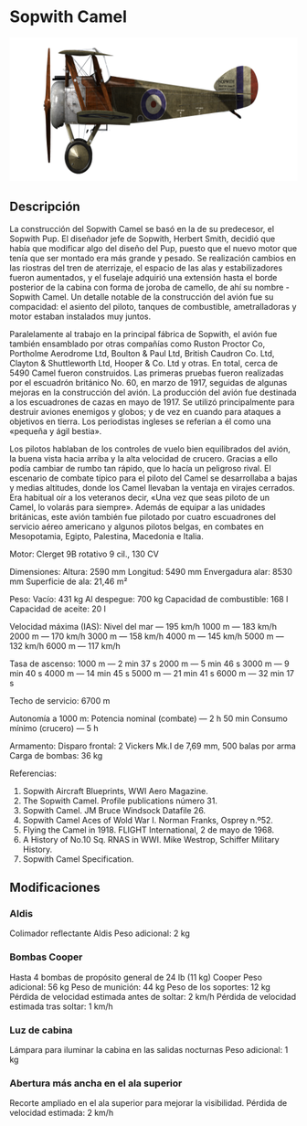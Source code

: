 # Sopwith Camel

![sopcamel](../images/sopcamel.png)

## Descripción

La construcción del Sopwith Camel se basó en la de su predecesor, el Sopwith Pup. El diseñador jefe de Sopwith, Herbert Smith, decidió que había que modificar algo del diseño del Pup, puesto que el nuevo motor que tenía que ser montado era más grande y pesado. Se realización cambios en las riostras del tren de aterrizaje, el espacio de las alas y estabilizadores fueron aumentados, y el fuselaje adquirió una extensión hasta el borde posterior de la cabina con forma de joroba de camello, de ahí su nombre - Sopwith Camel. Un detalle notable de la construcción del avión fue su compacidad: el asiento del piloto, tanques de combustible, ametralladoras y motor estaban instalados muy juntos.

Paralelamente al trabajo en la principal fábrica de Sopwith, el avión fue también ensamblado por otras compañías como Ruston Proctor Co, Portholme Aerodrome Ltd, Boulton & Paul Ltd, British Caudron Co. Ltd, Clayton & Shuttleworth Ltd, Hooper & Co. Ltd y otras. En total, cerca de 5490 Camel fueron construidos. Las primeras pruebas fueron realizadas por el escuadrón británico No. 60, en marzo de 1917, seguidas de algunas mejoras en la construcción del avión. La producción del avión fue destinada a los escuadrones de cazas en mayo de 1917. Se utilizó principalmente para destruir aviones enemigos y globos; y de vez en cuando para ataques a objetivos en tierra. Los periodistas ingleses se referían a él como una «pequeña y ágil bestia».

Los pilotos hablaban de los controles de vuelo bien equilibrados del avión, la buena vista hacia arriba y la alta velocidad de crucero. Gracias a ello podía cambiar de rumbo tan rápido, que lo hacía un peligroso rival. El escenario de combate típico para el piloto del Camel se desarrollaba a bajas y medias altitudes, donde los Camel llevaban la ventaja en virajes cerrados. Era habitual oír a los veteranos decir, «Una vez que seas piloto de un Camel, lo volarás para siempre». Además de equipar a las unidades británicas, este avión también fue pilotado por cuatro escuadrones del servicio aéreo americano y algunos pilotos belgas, en combates en Mesopotamia, Egipto, Palestina, Macedonia e Italia. 


Motor:
Clerget 9B rotativo 9 cil., 130 CV

Dimensiones:
Altura: 2590 mm
Longitud: 5490 mm
Envergadura alar: 8530 mm
Superficie de ala: 21,46 m²

Peso:
Vacío: 431 kg
Al despegue: 700 kg
Capacidad de combustible: 168 l
Capacidad de aceite: 20 l

Velocidad máxima (IAS):
Nivel del mar — 195 km/h
1000 m — 183 km/h
2000 m — 170 km/h
3000 m — 158 km/h
4000 m — 145 km/h
5000 m — 132 km/h
6000 m — 117 km/h

Tasa de ascenso:
1000 m —  2 min 37 s
2000 m —  5 min 46 s
3000 m —  9 min 40 s
4000 m — 14 min 45 s
5000 m — 21 min 41 s
6000 m — 32 min 17 s

Techo de servicio: 6700 m

Autonomía a 1000 m:
Potencia nominal (combate) — 2 h 50 min
Consumo mínimo (crucero) — 5 h

Armamento:
Disparo frontal: 2 Vickers Mk.I de 7,69 mm, 500 balas por arma
Carga de bombas: 36 kg

Referencias:
1) Sopwith Aircraft Blueprints, WWI Aero Magazine.
2) The Sopwith Camel. Profile publications número 31.
3) Sopwith Camel.  JM Bruce Windsock Datafile 26.
4) Sopwith Camel Aces of Wold War I.  Norman Franks,  Osprey n.º52.
5) Flying the Camel in 1918. FLIGHT International, 2 de mayo de 1968.
6) A History of No.10 Sq. RNAS in WWI. Mike Westrop, Schiffer Military History.
7) Sopwith Camel Specification.

## Modificaciones

### Aldis

Colimador reflectante Aldis
Peso adicional: 2 kg

### Bombas Cooper

Hasta 4 bombas de propósito general de 24 lb (11 kg) Cooper
Peso adicional: 56 kg
Peso de munición: 44 kg
Peso de los soportes: 12 kg
Pérdida de velocidad estimada antes de soltar: 2 km/h
Pérdida de velocidad estimada tras soltar: 1 km/h

### Luz de cabina

Lámpara para iluminar la cabina en las salidas nocturnas
Peso adicional: 1 kg

### Abertura más ancha en el ala superior

Recorte ampliado en el ala superior para mejorar la visibilidad.
Pérdida de velocidad estimada: 2 km/h
